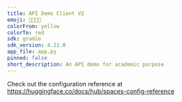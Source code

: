 ```yaml
---
title: API Demo Client V2
emoji: 🔌👩🏻‍💻
colorFrom: yellow
colorTo: red
sdk: gradio
sdk_version: 4.21.0
app_file: app.py
pinned: false
short_description: An API demo for academic purpose
---
```


Check out the configuration reference at https://huggingface.co/docs/hub/spaces-config-reference

